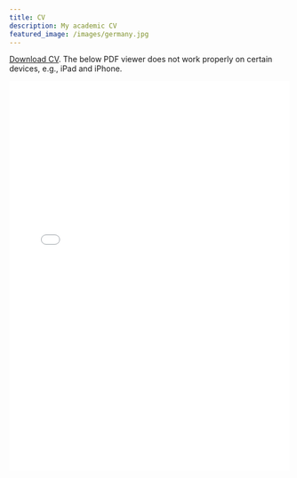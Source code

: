 ```yaml
---
title: CV
description: My academic CV
featured_image: /images/germany.jpg
---
```


<a href="../CV.pdf" download>Download CV</a>. The below PDF viewer does not work properly on certain devices, e.g., iPad and iPhone.
<p align="center">
    <iframe src="CV.pdf#toolbar=0&navpanes=0&scrollbar=0#zoom=40" width="100%" height="700px" frameborder="0" webkitallowfullscreen mozallowfullscreen allowfullscreen><p>This browser does not support PDFs. Please download the PDF to view it: <a href="../CV.pdf">Download PDF</a>.</p>
</iframe>
</p>
